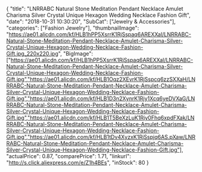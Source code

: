 {
	"title": "LNRRABC Natural Stone Meditation Pendant Necklace Amulet Charisma Silver Crystal Unique Hexagon Wedding Necklace Fashion  Gift",
	"date": "2018-10-31 10:30:20",
	"SubCat": ["Jewelry & Accessories"],
	"categories": ["Fashion Jewelry"],
	"thumbnailImage": "https://ae01.alicdn.com/kf/HLB1hPP5XsrrK1RjSspaq6AREXXal/LNRRABC-Natural-Stone-Meditation-Pendant-Necklace-Amulet-Charisma-Silver-Crystal-Unique-Hexagon-Wedding-Necklace-Fashion-Gift.jpg_220x220.jpg",
	"BigImage": ["https://ae01.alicdn.com/kf/HLB1hPP5XsrrK1RjSspaq6AREXXal/LNRRABC-Natural-Stone-Meditation-Pendant-Necklace-Amulet-Charisma-Silver-Crystal-Unique-Hexagon-Wedding-Necklace-Fashion-Gift.jpg","https://ae01.alicdn.com/kf/HLB1Oqz2XEvrK1RjSspcq6zzSXXaH/LNRRABC-Natural-Stone-Meditation-Pendant-Necklace-Amulet-Charisma-Silver-Crystal-Unique-Hexagon-Wedding-Necklace-Fashion-Gift.jpg","https://ae01.alicdn.com/kf/HLB1D3n2XynrK1Rjy1Xcq6yeDVXaG/LNRRABC-Natural-Stone-Meditation-Pendant-Necklace-Amulet-Charisma-Silver-Crystal-Unique-Hexagon-Wedding-Necklace-Fashion-Gift.jpg","https://ae01.alicdn.com/kf/HLB1T5BeXzLuK1Rjy0Fhq6xpdFXak/LNRRABC-Natural-Stone-Meditation-Pendant-Necklace-Amulet-Charisma-Silver-Crystal-Unique-Hexagon-Wedding-Necklace-Fashion-Gift.jpg","https://ae01.alicdn.com/kf/HLB1tDv4XyzxK1RjSspjq6AS.pXaw/LNRRABC-Natural-Stone-Meditation-Pendant-Necklace-Amulet-Charisma-Silver-Crystal-Unique-Hexagon-Wedding-Necklace-Fashion-Gift.jpg"],
	"actualPrice": 0.87,
	"comparePrice": 1.71,
	"linkurl": "http://s.click.aliexpress.com/e/Z1h4BEs",
	"inStock": 80
}
